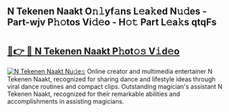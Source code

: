 ## N Tekenen Naakt O𝚗𝚕yf𝚊ns L𝚎a𝚔ed N𝚞𝚍es - Part-wjv P𝚑𝚘tos Vi𝚍𝚎o - H𝚘𝚝 Part L𝚎a𝚔s qtqFs

# <h2><a href="http://kf273bi.oniu.top/?m=N+Tekenen+Naakt">🔗👉 🔴 N Tekenen Naakt P𝚑ot𝚘𝚜 V𝚒d𝚎o</a></h2>

[![N Tekenen Naakt Nu𝚍e𝚜](https://i.imgur.com/0qMVB7G.gif)](http://kf273bi.oniu.top/?m=N+Tekenen+Naakt)
Online creator and multimedia entertainer N Tekenen Naakt, recognized for sharing dance and lifestyle ideas through viral dance routines and compact clips. Outstanding magician's assistant N Tekenen Naakt, recognized for their remarkable abilities and accomplishments in assisting magicians.  
